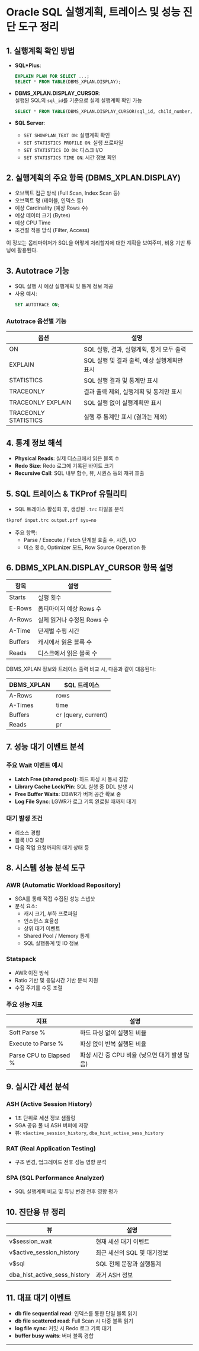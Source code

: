 # Oracle SQL 실행계획, 트레이스 및 성능 진단 도구 정리

## 1. 실행계획 확인 방법

- **SQL*Plus**:  
  ```sql
  EXPLAIN PLAN FOR SELECT ...;
  SELECT * FROM TABLE(DBMS_XPLAN.DISPLAY);
  ```

- **DBMS_XPLAN.DISPLAY_CURSOR**:  
  실행된 SQL의 `sql_id`를 기준으로 실제 실행계획 확인 가능  
  ```sql
  SELECT * FROM TABLE(DBMS_XPLAN.DISPLAY_CURSOR(sql_id, child_number, 'ALLSTATS LAST'));
  ```

- **SQL Server**:
  - `SET SHOWPLAN_TEXT ON`: 실행계획 확인
  - `SET STATISTICS PROFILE ON`: 실행 프로파일
  - `SET STATISTICS IO ON`: 디스크 I/O
  - `SET STATISTICS TIME ON`: 시간 정보 확인

## 2. 실행계획의 주요 항목 (DBMS_XPLAN.DISPLAY)

- 오브젝트 접근 방식 (Full Scan, Index Scan 등)
- 오브젝트 명 (테이블, 인덱스 등)
- 예상 Cardinality (예상 Rows 수)
- 예상 데이터 크기 (Bytes)
- 예상 CPU Time
- 조건절 적용 방식 (Filter, Access)

이 정보는 옵티마이저가 SQL을 어떻게 처리할지에 대한 계획을 보여주며, 비용 기반 튜닝에 활용된다.

## 3. Autotrace 기능

- SQL 실행 시 예상 실행계획 및 통계 정보 제공
- 사용 예시:
  ```sql
  SET AUTOTRACE ON;
  ```

### Autotrace 옵션별 기능

| 옵션 | 설명 |
|------|------|
| ON | SQL 실행, 결과, 실행계획, 통계 모두 출력 |
| EXPLAIN | SQL 실행 및 결과 출력, 예상 실행계획만 표시 |
| STATISTICS | SQL 실행 결과 및 통계만 표시 |
| TRACEONLY | 결과 출력 제외, 실행계획 및 통계만 표시 |
| TRACEONLY EXPLAIN | SQL 실행 없이 실행계획만 표시 |
| TRACEONLY STATISTICS | 실행 후 통계만 표시 (결과는 제외) |

## 4. 통계 정보 해석

- **Physical Reads**: 실제 디스크에서 읽은 블록 수
- **Redo Size**: Redo 로그에 기록된 바이트 크기
- **Recursive Call**: SQL 내부 함수, 뷰, 시퀀스 등의 재귀 호출

## 5. SQL 트레이스 & TKProf 유틸리티

- SQL 트레이스 활성화 후, 생성된 `.trc` 파일을 분석

```bash
tkprof input.trc output.prf sys=no
```

- 주요 항목:
  - Parse / Execute / Fetch 단계별 호출 수, 시간, I/O
  - 미스 횟수, Optimizer 모드, Row Source Operation 등

## 6. DBMS_XPLAN.DISPLAY_CURSOR 항목 설명

| 항목 | 설명 |
|------|------|
| Starts | 실행 횟수 |
| E-Rows | 옵티마이저 예상 Rows 수 |
| A-Rows | 실제 읽거나 수정된 Rows 수 |
| A-Time | 단계별 수행 시간 |
| Buffers | 캐시에서 읽은 블록 수 |
| Reads | 디스크에서 읽은 블록 수 |

DBMS_XPLAN 정보와 트레이스 출력 비교 시, 다음과 같이 대응된다:

| DBMS_XPLAN | SQL 트레이스 |
|------------|--------------|
| A-Rows     | rows         |
| A-Times    | time         |
| Buffers    | cr (query, current) |
| Reads      | pr           |

## 7. 성능 대기 이벤트 분석

### 주요 Wait 이벤트 예시

- **Latch Free (shared pool)**: 하드 파싱 시 동시 경합
- **Library Cache Lock/Pin**: SQL 실행 중 DDL 발생 시
- **Free Buffer Waits**: DBWR가 버퍼 공간 확보 중
- **Log File Sync**: LGWR가 로그 기록 완료될 때까지 대기

### 대기 발생 조건

- 리소스 경합
- 블록 I/O 요청
- 다음 작업 요청까지의 대기 상태 등

## 8. 시스템 성능 분석 도구

### AWR (Automatic Workload Repository)

- SGA를 통해 직접 수집된 성능 스냅샷
- 분석 요소:
  - 캐시 크기, 부하 프로파일
  - 인스턴스 효율성
  - 상위 대기 이벤트
  - Shared Pool / Memory 통계
  - SQL 실행통계 및 IO 정보

### Statspack

- AWR 이전 방식
- Ratio 기반 및 응답시간 기반 분석 지원
- 수집 주기를 수동 조절

### 주요 성능 지표

| 지표 | 설명 |
|------|------|
| Soft Parse % | 하드 파싱 없이 실행된 비율 |
| Execute to Parse % | 파싱 없이 반복 실행된 비율 |
| Parse CPU to Elapsed % | 파싱 시간 중 CPU 비율 (낮으면 대기 발생 많음) |

## 9. 실시간 세션 분석

### ASH (Active Session History)

- 1초 단위로 세션 정보 샘플링
- SGA 공유 풀 내 ASH 버퍼에 저장
- 뷰: `v$active_session_history`, `dba_hist_active_sess_history`

### RAT (Real Application Testing)

- 구조 변경, 업그레이드 전후 성능 영향 분석

### SPA (SQL Performance Analyzer)

- SQL 실행계획 비교 및 튜닝 변경 전후 영향 평가

## 10. 진단용 뷰 정리

| 뷰 | 설명 |
|-----|------|
| v$session_wait | 현재 세션 대기 이벤트 |
| v$active_session_history | 최근 세션의 SQL 및 대기정보 |
| v$sql | SQL 전체 문장과 실행통계 |
| dba_hist_active_sess_history | 과거 ASH 정보 |

## 11. 대표 대기 이벤트

- **db file sequential read**: 인덱스를 통한 단일 블록 읽기
- **db file scattered read**: Full Scan 시 다중 블록 읽기
- **log file sync**: 커밋 시 Redo 로그 기록 대기
- **buffer busy waits**: 버퍼 블록 경합

---
